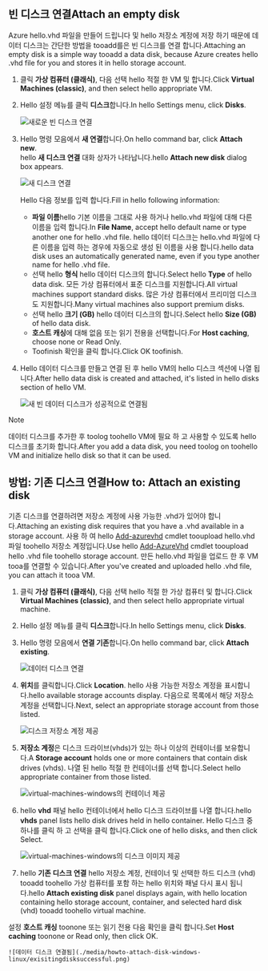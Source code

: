 


## <a name="attach-an-empty-disk"></a><span data-ttu-id="e9819-101">빈 디스크 연결</span><span class="sxs-lookup"><span data-stu-id="e9819-101">Attach an empty disk</span></span>
<span data-ttu-id="e9819-102">Azure hello.vhd 파일을 만들어 드립니다 및 hello 저장소 계정에 저장 하기 때문에 데이터 디스크는 간단한 방법을 tooadd를은 빈 디스크를 연결 합니다.</span><span class="sxs-lookup"><span data-stu-id="e9819-102">Attaching an empty disk is a simple way tooadd a data disk, because Azure creates hello .vhd file for you and stores it in hello storage account.</span></span>

1. <span data-ttu-id="e9819-103">클릭 **가상 컴퓨터 (클래식)**, 다음 선택 hello 적절 한 VM 및 합니다.</span><span class="sxs-lookup"><span data-stu-id="e9819-103">Click **Virtual Machines (classic)**, and then select hello appropriate VM.</span></span>

2. <span data-ttu-id="e9819-104">Hello 설정 메뉴를 클릭 **디스크**합니다.</span><span class="sxs-lookup"><span data-stu-id="e9819-104">In hello Settings menu, click **Disks**.</span></span>

   ![새로운 빈 디스크 연결](./media/howto-attach-disk-windows-linux/menudisksattachnew.png)

3. <span data-ttu-id="e9819-106">Hello 명령 모음에서 **새 연결**합니다.</span><span class="sxs-lookup"><span data-stu-id="e9819-106">On hello command bar, click **Attach new**.</span></span>  
    <span data-ttu-id="e9819-107">hello **새 디스크 연결** 대화 상자가 나타납니다.</span><span class="sxs-lookup"><span data-stu-id="e9819-107">hello **Attach new disk** dialog box appears.</span></span>

    ![새 디스크 연결](./media/howto-attach-disk-windows-linux/newdiskdetail.png)

    <span data-ttu-id="e9819-109">Hello 다음 정보를 입력 합니다.</span><span class="sxs-lookup"><span data-stu-id="e9819-109">Fill in hello following information:</span></span>
    - <span data-ttu-id="e9819-110">**파일 이름**hello 기본 이름을 그대로 사용 하거나 hello.vhd 파일에 대해 다른 이름을 입력 합니다.</span><span class="sxs-lookup"><span data-stu-id="e9819-110">In **File Name**, accept hello default name or type another one for hello .vhd file.</span></span> <span data-ttu-id="e9819-111">hello 데이터 디스크는 hello.vhd 파일에 다른 이름을 입력 하는 경우에 자동으로 생성 된 이름을 사용 합니다.</span><span class="sxs-lookup"><span data-stu-id="e9819-111">hello data disk uses an automatically generated name, even if you type another name for hello .vhd file.</span></span>
    - <span data-ttu-id="e9819-112">선택 hello **형식** hello 데이터 디스크의 합니다.</span><span class="sxs-lookup"><span data-stu-id="e9819-112">Select hello **Type** of hello data disk.</span></span> <span data-ttu-id="e9819-113">모든 가상 컴퓨터에서 표준 디스크를 지원합니다.</span><span class="sxs-lookup"><span data-stu-id="e9819-113">All virtual machines support standard disks.</span></span> <span data-ttu-id="e9819-114">많은 가상 컴퓨터에서 프리미엄 디스크도 지원합니다.</span><span class="sxs-lookup"><span data-stu-id="e9819-114">Many virtual machines also support premium disks.</span></span>
    - <span data-ttu-id="e9819-115">선택 hello **크기 (GB)** hello 데이터 디스크의 합니다.</span><span class="sxs-lookup"><span data-stu-id="e9819-115">Select hello **Size (GB)** of hello data disk.</span></span>
    - <span data-ttu-id="e9819-116">**호스트 캐싱**에 대해 없음 또는 읽기 전용을 선택합니다.</span><span class="sxs-lookup"><span data-stu-id="e9819-116">For **Host caching**, choose none or Read Only.</span></span>
    - <span data-ttu-id="e9819-117">Toofinish 확인을 클릭 합니다.</span><span class="sxs-lookup"><span data-stu-id="e9819-117">Click OK toofinish.</span></span>

4. <span data-ttu-id="e9819-118">Hello 데이터 디스크를 만들고 연결 된 후 hello VM의 hello 디스크 섹션에 나열 됩니다.</span><span class="sxs-lookup"><span data-stu-id="e9819-118">After hello data disk is created and attached, it's listed in hello disks section of hello VM.</span></span>

   ![새 빈 데이터 디스크가 성공적으로 연결됨](./media/howto-attach-disk-windows-linux/newdiskemptysuccessful.png)

> [!NOTE]
> <span data-ttu-id="e9819-120">데이터 디스크를 추가한 후 toolog toohello VM에 필요 하 고 사용할 수 있도록 hello 디스크를 초기화 합니다.</span><span class="sxs-lookup"><span data-stu-id="e9819-120">After you add a data disk, you need toolog on toohello VM and initialize hello disk so that it can be used.</span></span>

## <a name="how-to-attach-an-existing-disk"></a><span data-ttu-id="e9819-121">방법: 기존 디스크 연결</span><span class="sxs-lookup"><span data-stu-id="e9819-121">How to: Attach an existing disk</span></span>
<span data-ttu-id="e9819-122">기존 디스크를 연결하려면 저장소 계정에 사용 가능한 .vhd가 있어야 합니다.</span><span class="sxs-lookup"><span data-stu-id="e9819-122">Attaching an existing disk requires that you have a .vhd available in a storage account.</span></span> <span data-ttu-id="e9819-123">사용 하 여 hello [Add-azurevhd](https://msdn.microsoft.com/library/azure/dn495173.aspx) cmdlet tooupload hello.vhd 파일 toohello 저장소 계정입니다.</span><span class="sxs-lookup"><span data-stu-id="e9819-123">Use hello [Add-AzureVhd](https://msdn.microsoft.com/library/azure/dn495173.aspx) cmdlet tooupload hello .vhd file toohello storage account.</span></span> <span data-ttu-id="e9819-124">만든 hello.vhd 파일을 업로드 한 후 VM tooa를 연결할 수 있습니다.</span><span class="sxs-lookup"><span data-stu-id="e9819-124">After you've created and uploaded hello .vhd file, you can attach it tooa VM.</span></span>

1. <span data-ttu-id="e9819-125">클릭 **가상 컴퓨터 (클래식)**, 다음 선택 hello 적절 한 가상 컴퓨터 및 합니다.</span><span class="sxs-lookup"><span data-stu-id="e9819-125">Click **Virtual Machines (classic)**, and then select hello appropriate virtual machine.</span></span>

2. <span data-ttu-id="e9819-126">Hello 설정 메뉴를 클릭 **디스크**합니다.</span><span class="sxs-lookup"><span data-stu-id="e9819-126">In hello Settings menu, click **Disks**.</span></span>

3. <span data-ttu-id="e9819-127">Hello 명령 모음에서 **연결 기존**합니다.</span><span class="sxs-lookup"><span data-stu-id="e9819-127">On hello command bar, click **Attach existing**.</span></span>

    ![데이터 디스크 연결](./media/howto-attach-disk-windows-linux/menudisksattachexisting.png)

4. <span data-ttu-id="e9819-129">**위치**를 클릭합니다.</span><span class="sxs-lookup"><span data-stu-id="e9819-129">Click **Location**.</span></span> <span data-ttu-id="e9819-130">hello 사용 가능한 저장소 계정을 표시합니다.</span><span class="sxs-lookup"><span data-stu-id="e9819-130">hello available storage accounts display.</span></span> <span data-ttu-id="e9819-131">다음으로 목록에서 해당 저장소 계정을 선택합니다.</span><span class="sxs-lookup"><span data-stu-id="e9819-131">Next, select an appropriate storage account from those listed.</span></span>

    ![디스크 저장소 계정 제공](./media/howto-attach-disk-windows-linux/existdiskstorageaccounts.png)

5. <span data-ttu-id="e9819-133">**저장소 계정**은 디스크 드라이브(vhds)가 있는 하나 이상의 컨테이너를 보유합니다.</span><span class="sxs-lookup"><span data-stu-id="e9819-133">A **Storage account** holds one or more containers that contain disk drives (vhds).</span></span> <span data-ttu-id="e9819-134">나열 된 hello 적절 한 컨테이너를 선택 합니다.</span><span class="sxs-lookup"><span data-stu-id="e9819-134">Select hello appropriate container from those listed.</span></span>

    ![virtual-machines-windows의 컨테이너 제공](./media/howto-attach-disk-windows-linux/existdiskcontainers.png)

6. <span data-ttu-id="e9819-136">hello **vhd** 패널 hello 컨테이너에서 hello 디스크 드라이브를 나열 합니다.</span><span class="sxs-lookup"><span data-stu-id="e9819-136">hello **vhds** panel lists hello disk drives held in hello container.</span></span> <span data-ttu-id="e9819-137">Hello 디스크 중 하나를 클릭 하 고 선택을 클릭 합니다.</span><span class="sxs-lookup"><span data-stu-id="e9819-137">Click one of hello disks, and then click Select.</span></span>

    ![virtual-machines-windows의 디스크 이미지 제공](./media/howto-attach-disk-windows-linux/existdiskvhds.png)

7. <span data-ttu-id="e9819-139">hello **기존 디스크 연결** hello 저장소 계정, 컨테이너 및 선택한 하드 디스크 (vhd) tooadd toohello 가상 컴퓨터를 포함 하는 hello 위치와 패널 다시 표시 됩니다.</span><span class="sxs-lookup"><span data-stu-id="e9819-139">hello **Attach existing disk** panel displays again, with hello location containing hello storage account, container, and selected hard disk (vhd) tooadd toohello virtual machine.</span></span>

  <span data-ttu-id="e9819-140">설정 **호스트 캐싱** toonone 또는 읽기 전용 다음 확인을 클릭 합니다.</span><span class="sxs-lookup"><span data-stu-id="e9819-140">Set **Host caching** toonone or Read only, then click OK.</span></span>

    ![데이터 디스크 연결됨](./media/howto-attach-disk-windows-linux/exisitingdisksuccessful.png)
